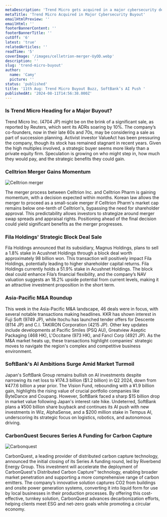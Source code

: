 ```yaml
---
metaDescription: 'Trend Micro gets acquired in a major cybersecurity deal, reshaping the industry.'
metaTitle: 'Trend Micro Acquired in Major Cybersecurity Buyout'
emailHtmlPreview: ''
emailHtml: ''
footerBannerContent: ''
footerBannerTitle: ''
cutOff: '6'
latest: 'true'
relatedArticles: ''
readTime: '5'
coverImage: '/images/celletrion-merger-UyOD.webp'
description: ''
slug: 'trend-micro-buyout'
author:
  name: 'Camy'
  picture: ''
status: 'published'
title: '11th Aug: Trend Micro Buyout Buzz, SoftBank’s AI Push '
publishedAt: '2024-08-11T14:56:38.000Z'
---
```


### Is Trend Micro Heading for a Major Buyout?

Trend Micro Inc. (4704 JP) might be on the brink of a significant sale, as reported by Reuters, which sent its ADRs soaring by 10%. The company’s co-founders, now in their late 60s and 70s, may be considering a sale as part of succession planning. Activist investor ValueAct has been pressuring the company, though its stock has remained stagnant in recent years. Given the high multiples involved, a strategic buyer seems more likely than a private equity firm. Speculation is growing on who might step in, how much they would pay, and the strategic benefits they could gain.

### Celltrion Merger Gains Momentum

![Celltrion merger](/images/celletrion-merger-UxNj.webp)

The merger process between Celltrion Inc. and Celltrion Pharm is gaining momentum, with a decision expected within months. Korean law allows the merger to proceed as a small-scale merger if Celltrion Pharm's market cap remains below one-tenth of Celltrion's, bypassing the need for shareholder approval. This predictability allows investors to strategize around merger swap spreads and appraisal rights. Positioning ahead of the final decision could yield significant benefits as the merger progresses.

### Fila Holdings' Strategic Block Deal Sale

Fila Holdings announced that its subsidiary, Magnus Holdings, plans to sell a 1.8% stake in Acushnet Holdings through a block deal worth approximately 98 billion won. This transaction will positively impact Fila Holdings, potentially leading to higher shareholder capital returns. Fila Holdings currently holds a 51.9% stake in Acushnet Holdings. The block deal could enhance Fila’s financial flexibility, and the company’s NAV valuation suggests an 18.2% upside potential from current levels, making it an attractive investment proposition in the short term.

### Asia-Pacific M&A Roundup

This week in the Asia-Pacific M&A landscape, 46 deals were in focus, with several notable transactions making headlines. KKR has shown interest in Fuji Soft (9749 JP), while Itochu has launched tender offers for Descente (8114 JP) and C.I. TAKIRON Corporation (4215 JP). Other key updates include developments at Pacific Smiles (PSQ AU), Greatview Aseptic Packaging (468 HK), L'Occitane (973 HK), and Fancl Corp (4921 JP). As the M&A market heats up, these transactions highlight companies' strategic moves to navigate the region's complex and competitive business environment.

### SoftBank's AI Ambitions Surge Amid Market Turmoil

Japan's SoftBank Group remains bullish on AI investments despite narrowing its net loss to ¥174.3 billion ($1.2 billion) in Q2 2024, down from ¥477.6 billion a year prior. The Vision Fund, rebounding with a ¥1.9 billion gain, highlights the rising value of crucial portfolio companies like ByteDance and Coupang. However, SoftBank faced a sharp $15 billion drop in market value following Japan's interest rate hike. Undeterred, SoftBank plans a ¥500 billion share buyback and continues its AI push with new investments in Wiz, AlphaSense, and a $200 million stake in Tempus AI, underscoring its strategic focus on logistics, robotics, and autonomous driving.

### CarbonQuest Secures Series A Funding for Carbon Capture

![Carbonquest](/images/carbonquest-A3OT.webp)

CarbonQuest, a leading provider of distributed carbon capture technology, announced the initial closing of its Series A funding round, led by Riverbend Energy Group. This investment will accelerate the deployment of CarbonQuest's Distributed Carbon Capture™ technology, enabling broader market penetration and supporting a more comprehensive range of carbon emitters. The company’s innovative solution captures CO2 from buildings and onsite power generation systems, converting it into liquid form for use by local businesses in their production processes. By offering this cost-effective, turnkey solution, CarbonQuest advances decarbonization efforts, helping clients meet ESG and net-zero goals while promoting a circular economy.